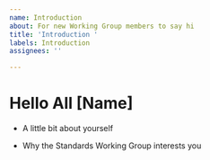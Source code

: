 ```yaml
---
name: Introduction
about: For new Working Group members to say hi
title: 'Introduction '
labels: Introduction
assignees: ''

---
```


# Hello All [Name]

- A little bit about yourself

- Why the Standards Working Group interests you
